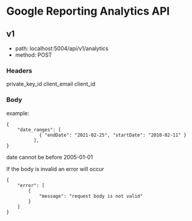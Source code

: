 # Google Reporting Analytics API

## v1

- path: localhost:5004/api/v1/analytics
- method: POST

### Headers

private_key_id
client_email
client_id

### Body

example:

```
{
    "date_ranges": [
            { "endDate": "2021-02-25", "startDate": "2010-02-11" }
          ],
}
```

date cannot be before 2005-01-01

If the body is invalid an error will occur

```
{
    "error": [
        {
            "message": "request body is not valid"
        }
    ]
}
```

